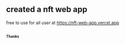 ## created a nft web app
<small>free to use for all user at https://nft-web-app.vercel.app<small>

<br/>
<b>Thanks</b>